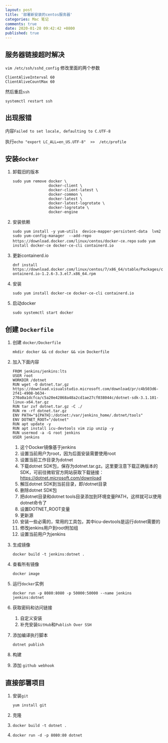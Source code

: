 ```yaml
---
layout: post
title: '部署新安装的centos服务器'
categories: Mac 笔记
comments: true
date: 2020-01-28 09:42:42 +0800
published: true
---
```


## 服务器链接超时解决

`vim /etc/ssh/sshd_config` 修改里面的两个参数

```config
ClientAliveInterval 60
ClientAliveCountMax 60
```

然后重启`ssh`

`systemctl restart ssh`

## 出现报错

内容`Failed to set locale, defaulting to C.UTF-8`

执行`echo "export LC_ALL=en_US.UTF-8"  >>  /etc/profile`

## 安装`docker`

1. 卸载旧的版本

    ```shell
    sudo yum remove docker \
                    docker-client \
                    docker-client-latest \
                    docker-common \
                    docker-latest \
                    docker-latest-logrotate \
                    docker-logrotate \
                    docker-engine
    ```

2. 安装依赖

    `sudo yum install -y yum-utils  device-mapper-persistent-data  lvm2`
    `sudo yum-config-manager  --add-repo   https://download.docker.com/linux/centos/docker-ce.repo`
    `sudo yum install docker-ce docker-ce-cli containerd.io`

3. 更新containerd.io

    `dnf install https://download.docker.com/linux/centos/7/x86_64/stable/Packages/containerd.io-1.2.6-3.3.el7.x86_64.rpm`

4. 安装

    `sudo yum install docker-ce docker-ce-cli containerd.io`

5. 启动docker

    `sudo systemctl start docker`

## 创建 `Dockerfile`

1. 创建 `docker/Dockerfile`

    `mkdir docker && cd docker && vim Dockerfile`

2. 加入下面内容

    ```docker
    FROM jenkins/jenkins:lts
    USER root
    WORKDIR /dotnet
    RUN wget -O dotnet.tar.gz https://download.visualstudio.microsoft.com/download/pr/c4b503d6-2f41-4908-b634-270a0a1dcfca/c5a20e42868a48a2cd1ae27cf038044c/dotnet-sdk-3.1.101-linux-x64.tar.gz
    RUN tar zxf dotnet.tar.gz -C ./
    RUN rm -rf dotnet.tar.gz
    ENV PATH="${PATH}:/dotnet:/var/jenkins_home/.dotnet/tools"
    ENV DOTNET_ROOT="/dotnet"
    RUN apt update -y
    RUN apt install icu-devtools vim zip unzip -y
    RUN usermod -a -G root jenkins
    USER jenkins
    ```

    1. 这个Docker镜像基于jenkins
    2. 设置当前用户为root，因为后面安装需要使用root
    3. 设置当前工作目录为dotnet
    4. 下载dotnet SDK包，保存为dotnet.tar.gz。这里要注意下载正确版本的SDK，可前往微软官方网站获取下载链接：https://dotnet.microsoft.com/download
    5. 解压dotnet SDK到当前目录，即/dotnet目录
    6. 删除dotnet SDK包
    7. 把dotnet目录和dotnet tools目录添加到环境变量PATH，这样就可以使用dotnet命令了
    8. 设置DOTNET_ROOT变量
    9. 更新源
    10. 安装一些必需的，常用的工具包，其中icu-devtools是运行dotnet需要的
    11. 修改jenkins用户到root附加组
    12. 设置当前用户为jenkins
3. 生成镜像

    `docker build -t jenkins:dotnet .`

4. 查看所有镜像

    `docker image`

5. 运行`docker`实例

    `docker run -p 8080:8080 -p 50000:50000 --name jenkins jenkins:dotnet`

6. 获取密码和访问链接

    1. 自定义安装
    2. 补充安装`GitHub`和`Publish Over SSH`

7. 添加编译执行脚本

    `dotnet publish`

8. 构建

9. 添加 `github webhook`

## 直接部署项目

1. 安装`git`

    `yum install git`

2. 克隆
3. `docker build -t dotnet .`
4. `docker run -d -p 8080:80 dotnet`
